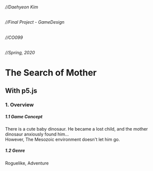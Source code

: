 ###### //Daehyeon Kim   
###### //Final Project - GameDesign   
###### //CO099   
###### //Spring, 2020   
   
The Search of Mother   
=============
With p5.js
-------------
### 1. Overview   
##### 1.1 Game Concept   
There is a cute baby dinosaur. He became a lost child, and the mother dinosaur anxiously found him...   
However, The Mesozoic environment doesn't let him go.   
##### 1.2 Genre
Roguelike, Adventure   

